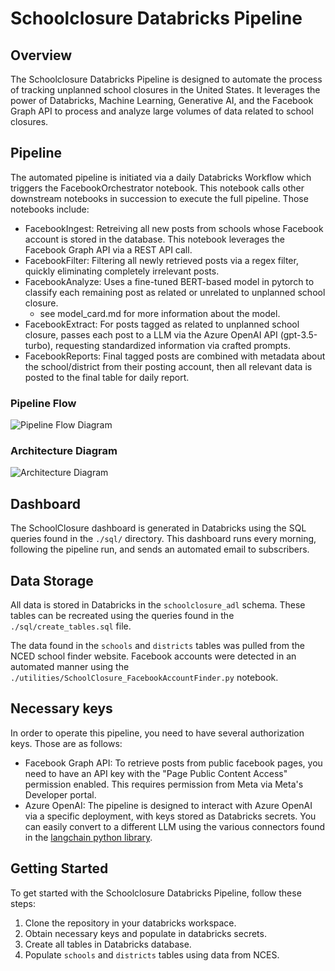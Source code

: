 # Schoolclosure Databricks Pipeline

## Overview

The Schoolclosure Databricks Pipeline is designed to automate the process of tracking unplanned school closures in the United States. It leverages the power of Databricks, Machine Learning, Generative AI, and the Facebook Graph API to process and analyze large volumes of data related to school closures.

## Pipeline

The automated pipeline is initiated via a daily Databricks Workflow which triggers the FacebookOrchestrator notebook. This notebook calls other downstream notebooks in succession to execute the full pipeline. Those notebooks include:

- FacebookIngest: Retreiving all new posts from schools whose Facebook account is stored in the database. This notebook leverages the Facebook Graph API via a REST API call.
- FacebookFilter: Filtering all newly retrieved posts via a regex filter, quickly eliminating completely irrelevant posts.
- FacebookAnalyze: Uses a fine-tuned BERT-based model in pytorch to classify each remaining post as related or unrelated to unplanned school closure.
    - see model_card.md for more information about the model.
- FacebookExtract: For posts tagged as related to unplanned school closure, passes each post to a LLM via the Azure OpenAI API (gpt-3.5-turbo), requesting standardized information via crafted prompts.
- FacebookReports: Final tagged posts are combined with metadata about the school/district from their posting account, then all relevant data is posted to the final table for daily report.

### Pipeline Flow

![Pipeline Flow Diagram](./img/architecture_flow.png "Pipeline Overview")

### Architecture Diagram

![Architecture Diagram](./img/architecture.png "Architecture Diagram")

## Dashboard

The SchoolClosure dashboard is generated in Databricks using the SQL queries found in the `./sql/` directory. This dashboard runs every morning, following the pipeline run, and sends an automated email to subscribers.

## Data Storage

All data is stored in Databricks in the `schoolclosure_adl` schema. These tables can be recreated using the queries found in the `./sql/create_tables.sql` file.

The data found in the `schools` and `districts` tables was pulled from the NCED school finder website. Facebook accounts were detected in an automated manner using the `./utilities/SchoolClosure_FacebookAccountFinder.py` notebook.

## Necessary keys

In order to operate this pipeline, you need to have several authorization keys. Those are as follows:

* Facebook Graph API: To retrieve posts from public facebook pages, you need to have an API key with the "Page Public Content Access" permission enabled. This requires permission from Meta via Meta's Developer portal.
* Azure OpenAI: The pipeline is designed to interact with Azure OpenAI via a specific deployment, with keys stored as Databricks secrets. You can easily convert to a different LLM using the various connectors found in the [langchain python library](https://www.langchain.com/). 

## Getting Started

To get started with the Schoolclosure Databricks Pipeline, follow these steps:

1. Clone the repository in your databricks workspace.
2. Obtain necessary keys and populate in databricks secrets.
3. Create all tables in Databricks database.
4. Populate `schools` and `districts` tables using data from NCES.
